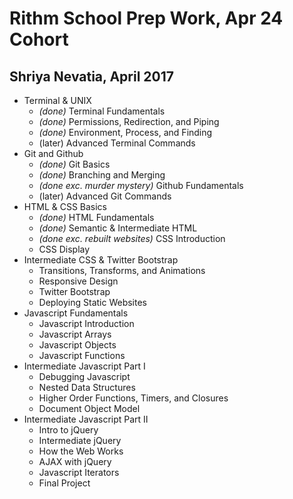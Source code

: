 # Rithm School Prep Work, Apr 24 Cohort

## Shriya Nevatia, April 2017

* Terminal & UNIX
    * _(done)_ Terminal Fundamentals 
    * _(done)_ Permissions, Redirection, and Piping 
    * _(done)_ Environment, Process, and Finding
    * (later) Advanced Terminal Commands
* Git and Github
    * _(done)_ Git Basics 
    * _(done)_ Branching and Merging
    * _(done exc. murder mystery)_ Github Fundamentals 
    * (later) Advanced Git Commands
* HTML & CSS Basics
    * _(done)_ HTML Fundamentals
    * _(done)_ Semantic & Intermediate HTML
    * _(done exc. rebuilt websites)_ CSS Introduction
    * CSS Display
* Intermediate CSS & Twitter Bootstrap
    * Transitions, Transforms, and Animations
    * Responsive Design
    * Twitter Bootstrap
    * Deploying Static Websites
* Javascript Fundamentals 
    * Javascript Introduction 
    * Javascript Arrays
    * Javascript Objects
    * Javascript Functions
* Intermediate Javascript Part I
	* Debugging Javascript
	* Nested Data Structures
	* Higher Order Functions, Timers, and Closures
	* Document Object Model
* Intermediate Javascript Part II
	* Intro to jQuery
	* Intermediate jQuery
	* How the Web Works
	* AJAX with jQuery
	* Javascript Iterators
	* Final Project



    
